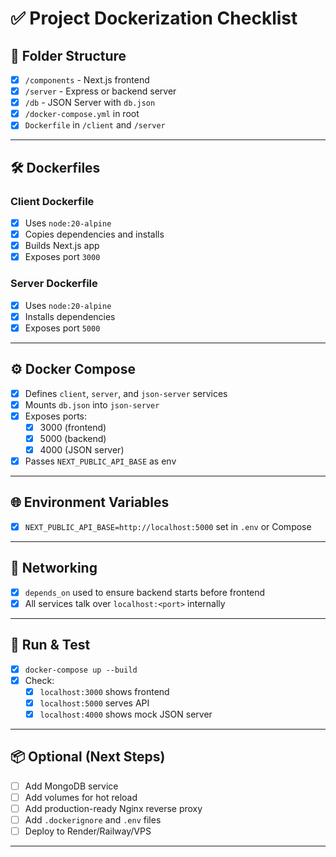 # ✅ Project Dockerization Checklist

## 📁 Folder Structure

- [x] `/components` - Next.js frontend
- [x] `/server` - Express or backend server
- [x] `/db` - JSON Server with `db.json`
- [x] `/docker-compose.yml` in root
- [x] `Dockerfile` in `/client` and `/server`

---

## 🛠 Dockerfiles

### Client Dockerfile

- [x] Uses `node:20-alpine`
- [x] Copies dependencies and installs
- [x] Builds Next.js app
- [x] Exposes port `3000`

### Server Dockerfile

- [x] Uses `node:20-alpine`
- [x] Installs dependencies
- [x] Exposes port `5000`

---

## ⚙ Docker Compose

- [x] Defines `client`, `server`, and `json-server` services
- [x] Mounts `db.json` into `json-server`
- [x] Exposes ports:
  - [x] 3000 (frontend)
  - [x] 5000 (backend)
  - [x] 4000 (JSON server)
- [x] Passes `NEXT_PUBLIC_API_BASE` as env

---

## 🌐 Environment Variables

- [x] `NEXT_PUBLIC_API_BASE=http://localhost:5000` set in `.env` or Compose

---

## 🔄 Networking

- [x] `depends_on` used to ensure backend starts before frontend
- [x] All services talk over `localhost:<port>` internally

---

## 🧪 Run & Test

- [x] `docker-compose up --build`
- [x] Check:
  - [x] `localhost:3000` shows frontend
  - [x] `localhost:5000` serves API
  - [x] `localhost:4000` shows mock JSON server

---

## 📦 Optional (Next Steps)

- [ ] Add MongoDB service
- [ ] Add volumes for hot reload
- [ ] Add production-ready Nginx reverse proxy
- [ ] Add `.dockerignore` and `.env` files
- [ ] Deploy to Render/Railway/VPS

---
